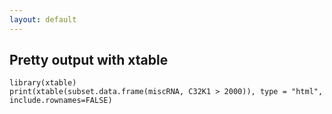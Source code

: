 ```yaml
---
layout: default
---
```

## Pretty output with xtable

	library(xtable)
	print(xtable(subset.data.frame(miscRNA, C32K1 > 2000)), type = "html", include.rownames=FALSE) 
